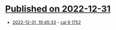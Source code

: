 # [Published on 2022-12-31](index.md)

* [2022-12-31, 19:45:33](https://news.ycombinator.com/item?id=34199980) - [cal 9 1752](https://susam.net/blog/cal-9-1752.html)
